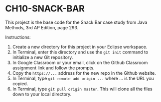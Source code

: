 # CH10-SNACK-BAR

This project is the base code for the Snack Bar case study from Java Methods, 3rd AP Edition, page 293.

Instructions:

1. Create a new directory for this project in your Eclipse workspace.
2. In Terminal, enter this directory and use the `git init` command to initialize a new Git repository.
3. In Google Classroom or your email, click on the Github Classroom assignment link and follow the prompts.
4. Copy the `https://...` address for the new repo in the Github website.  
5. In Terminal, type `git remote add origin ...` where ... is the URL you copied.
6. In Terminal, type `git pull origin master`.  This will clone all the files down to your local directory.
